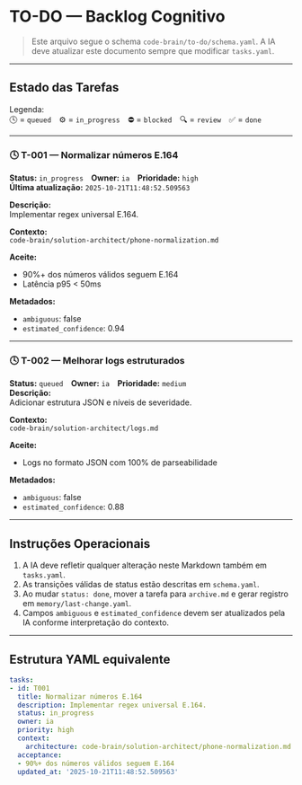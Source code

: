 # TO-DO — Backlog Cognitivo
> Este arquivo segue o schema `code-brain/to-do/schema.yaml`.
> A IA deve atualizar este documento sempre que modificar `tasks.yaml`.

---

## Estado das Tarefas
Legenda:  
🕓 = `queued` ⚙️ = `in_progress` ⛔ = `blocked` 🔍 = `review` ✅ = `done`

---

### 🕓 T-001 — Normalizar números E.164  
**Status:** `in_progress` **Owner:** `ia` **Prioridade:** `high`  
**Última atualização:** `2025-10-21T11:48:52.509563`  

**Descrição:**  
Implementar regex universal E.164.  

**Contexto:**  
`code-brain/solution-architect/phone-normalization.md`  

**Aceite:**  
- 90%+ dos números válidos seguem E.164  
- Latência p95 < 50ms  

**Metadados:**  
- `ambiguous`: false  
- `estimated_confidence`: 0.94  

---

### 🕓 T-002 — Melhorar logs estruturados  
**Status:** `queued` **Owner:** `ia` **Prioridade:** `medium`  
**Descrição:**  
Adicionar estrutura JSON e níveis de severidade.  

**Contexto:**  
`code-brain/solution-architect/logs.md`  

**Aceite:**  
- Logs no formato JSON com 100% de parseabilidade  

**Metadados:**  
- `ambiguous`: false  
- `estimated_confidence`: 0.88  

---

## Instruções Operacionais
1. A IA deve refletir qualquer alteração neste Markdown também em `tasks.yaml`.  
2. As transições válidas de status estão descritas em `schema.yaml`.  
3. Ao mudar `status: done`, mover a tarefa para `archive.md` e gerar registro em `memory/last-change.yaml`.  
4. Campos `ambiguous` e `estimated_confidence` devem ser atualizados pela IA conforme interpretação do contexto.  

---

## Estrutura YAML equivalente
```yaml
tasks:
- id: T001
  title: Normalizar números E.164
  description: Implementar regex universal E.164.
  status: in_progress
  owner: ia
  priority: high
  context:
    architecture: code-brain/solution-architect/phone-normalization.md
  acceptance:
  - 90%+ dos números válidos seguem E.164
  updated_at: '2025-10-21T11:48:52.509563'
```
